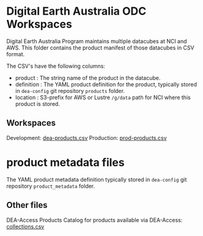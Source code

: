 # Digital Earth Australia ODC Workspaces

Digital Earth Australia Program maintains multiple datacubes at NCI and AWS. This folder contains the product manifest of those datacubes in CSV format.

The CSV's have the following columns:

- product : The string name of the product in the datacube.
- definition : The YAML product definition for the product, typically stored in `dea-config` git repository `products` folder.
- location : S3-prefix for AWS or Lustre `/g/data` path for NCI where this product is stored.

## Workspaces

Development: [dea-products.csv](dev-products.csv)
Production: [prod-products.csv](prod-products.csv)

# product metadata files
The YAML product metadata definition typically stored in `dea-config` git repository `product_metadata` folder.
## Other files

DEA-Access Products Catalog for products available via DEA-Access: [collections.csv](collections.csv)
